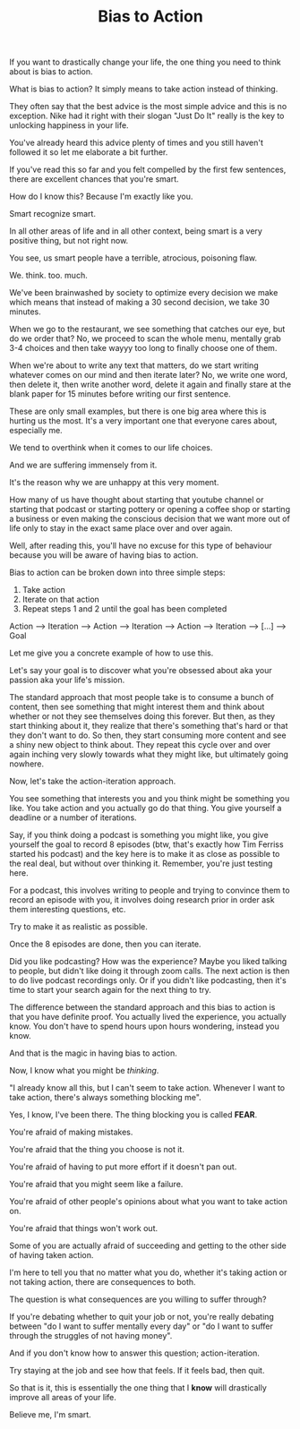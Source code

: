 ﻿---
title: Bias to Action
categories: ["essay"]
permalink: /{{ title | slugify }}/
tags: essays

---
If you want to drastically change your life, the one thing you need to think about is bias to action.

What is bias to action? It simply means to take action instead of thinking.

They often say that the best advice is the most simple advice and this is no exception. Nike had it right with their slogan "Just Do It" really is the key to unlocking happiness in your life.

You've already heard this advice plenty of times and you still haven't followed it so let me elaborate a bit further.

If you've read this so far and you felt compelled by the first few sentences, there are excellent chances that you're smart.

How do I know this? Because I'm exactly like you.

Smart recognize smart.

In all other areas of life and in all other context, being smart is a very positive thing, but not right now.

You see, us smart people have a terrible, atrocious, poisoning flaw.

We. think. too. much.

We've been brainwashed by society to optimize every decision we make which means that instead of making a 30 second decision, we take 30 minutes.

When we go to the restaurant, we see something that catches our eye, but do we order that? No, we proceed to scan the whole menu, mentally grab 3-4 choices and then take wayyy too long to finally choose one of them.

When we're about to write any text that matters, do we start writing whatever comes on our mind and then iterate later? No, we write one word, then delete it, then write another word, delete it again and finally stare at the blank paper for 15 minutes before writing our first sentence.

These are only small examples, but there is one big area where this is hurting us the most. It's a very important one that everyone cares about, especially me.

We tend to overthink when it comes to our life choices.

And we are suffering immensely from it.

It's the reason why we are unhappy at this very moment.

How many of us have thought about starting that youtube channel or starting that podcast or starting pottery or opening a coffee shop or starting a business or even making the conscious decision that we want more out of life only to stay in the exact same place over and over again.

Well, after reading this, you'll have no excuse for this type of behaviour because you will be aware of having bias to action.

Bias to action can be broken down into three simple steps:
1. Take action
2. Iterate on that action
3. Repeat steps 1 and 2 until the goal has been completed

Action --> Iteration --> Action --> Iteration --> Action --> Iteration --> [...] --> Goal

Let me give you a concrete example of how to use this.

Let's say your goal is to discover what you're obsessed about aka your passion aka your life's mission.

The standard approach that most people take is to consume a bunch of content, then see something that might interest them and think about whether or not they see themselves doing this forever. But then, as they start thinking about it, they realize that there's something that's hard or that they don't want to do. So then, they start consuming more content and see a shiny new object to think about. They repeat this cycle over and over again inching very slowly towards what they might like, but ultimately going nowhere.

Now, let's take the action-iteration approach.

You see something that interests you and you think might be something you like. You take action and you actually go do that thing. You give yourself a deadline or a number of iterations.

Say, if you think doing a podcast is something you might like, you give yourself the goal to record 8 episodes (btw, that's exactly how Tim Ferriss started his podcast) and the key here is to make it as close as possible to the real deal, but without over thinking it. Remember, you're just testing here.

For a podcast, this involves writing to people and trying to convince them to record an episode with you, it involves doing research prior in order ask them interesting questions, etc.

Try to make it as realistic as possible.

Once the 8 episodes are done, then you can iterate.

Did you like podcasting? How was the experience? Maybe you liked talking to people, but didn't like doing it through zoom calls. The next action is then to do live podcast recordings only. Or if you didn't like podcasting, then it's time to start your search again for the next thing to try.

The difference between the standard approach and this bias to action is that you have definite proof. You actually lived the experience, you actually know. You don't have to spend hours upon hours wondering, instead you know.

And that is the magic in having bias to action.

Now, I know what you might be *thinking*.

"I already know all this, but I can't seem to take action. Whenever I want to take action, there's always something blocking me".

Yes, I know, I've been there. The thing blocking you is called **FEAR**.

You're afraid of making mistakes.

You're afraid that the thing you choose is not it.

You're afraid of having to put more effort if it doesn't pan out.

You're afraid that you might seem like a failure.

You're afraid of other people's opinions about what you want to take action on.

You're afraid that things won't work out.

Some of you are actually afraid of succeeding and getting to the other side of having taken action.

I'm here to tell you that no matter what you do, whether it's taking action or not taking action, there are consequences to both.

The question is what consequences are you willing to suffer through?

If you're debating whether to quit your job or not, you're really debating between "do I want to suffer mentally every day" or "do I want to suffer through the struggles of not having money".

And if you don't know how to answer this question; action-iteration.

Try staying at the job and see how that feels. If it feels bad, then quit.

So that is it, this is essentially the one thing that I **know** will drastically improve all areas of your life.

Believe me, I'm smart.